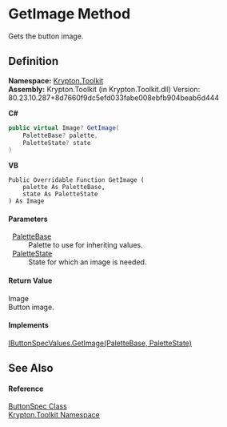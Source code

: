 # GetImage Method


Gets the button image.



## Definition
**Namespace:** <a href="79d2eac2-21f4-54ff-7552-b20c33c30600.md">Krypton.Toolkit</a>  
**Assembly:** Krypton.Toolkit (in Krypton.Toolkit.dll) Version: 80.23.10.287+8d7660f9dc5efd033fabe008ebfb904beab6d444

**C#**
``` C#
public virtual Image? GetImage(
	PaletteBase? palette,
	PaletteState? state
)
```
**VB**
``` VB
Public Overridable Function GetImage ( 
	palette As PaletteBase,
	state As PaletteState
) As Image
```



#### Parameters
<dl><dt>  <a href="6da77fa5-1590-4646-f2ea-70002c922aee.md">PaletteBase</a></dt><dd>Palette to use for inheriting values.</dd><dt>  <a href="93e626cd-00cf-240e-06c6-ab4d47e982ba.md">PaletteState</a></dt><dd>State for which an image is needed.</dd></dl>

#### Return Value
Image  
Button image.

#### Implements
<a href="5058cfd4-505e-b59e-d1b5-acd67b753f41.md">IButtonSpecValues.GetImage(PaletteBase, PaletteState)</a>  


## See Also


#### Reference
<a href="5c226624-9ac8-d7c9-8a8d-31d5ff115dbd.md">ButtonSpec Class</a>  
<a href="79d2eac2-21f4-54ff-7552-b20c33c30600.md">Krypton.Toolkit Namespace</a>  

